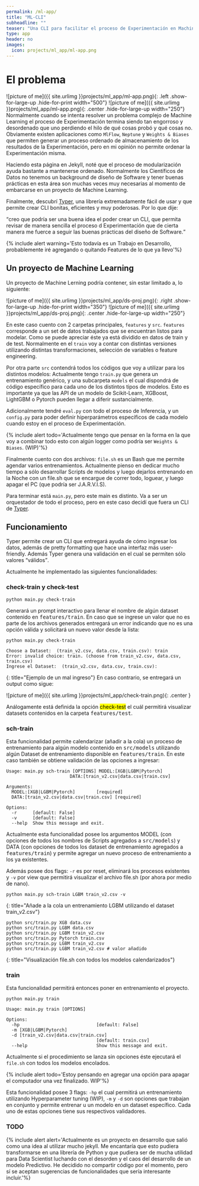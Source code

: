 ```yaml
---
permalink: /ml-app/
title: "ML-CLI"
subheadline: ""
teaser: "Una CLI para facilitar el proceso de Experimentación en Machine Learning"
type: app
header: no
images:
  icon: projects/ml_app/ml-app.png
---
```


# El problema

![picture of me]({{ site.urlimg }}projects/ml_app/ml-app.png){: .left .show-for-large-up .hide-for-print width="500"}
![picture of me]({{ site.urlimg }}projects/ml_app/ml-app.png){: .center .hide-for-large-up width="250"} 
Normalmente cuando se intenta resolver un problema complejo de Machine Learning el proceso de Experimentación termina siendo tan engorroso y desordenado que uno perdiendo el hilo de qué cosas probó y qué cosas no. Obviamente existen aplicaciones como `MlFlow`, `Neptune` y `Weights & Biases` que permiten generar un proceso ordenado de almacenamiento de los resultados de la Experimentación, pero en mi opinión no permite ordenar la Experimentación misma.

Haciendo esta página en Jekyll, noté que el proceso de modularización ayuda bastante a mantenerse ordenado. Normalmente los Científicos de Datos no tenemos un background de diseño de Software y tener buenas prácticas en esta área son muchas veces muy necesarias al momento de embarcarse en un proyecto de Machine Learning.

Finalmente, descubrí [Typer](https://typer.tiangolo.com/), una librería extremadamente fácil de usar y que permite crear CLI bonitas, eficientes y muy poderosas. Por lo que dije: 

<q>creo que podría ser una buena idea el poder crear un CLI, que permita revisar de manera sencilla el proceso d Experimentación que de cierta manera me fuerce a seguir las buenas prácticas del diseño de Software.</q>

{% include alert warning='Esto todavía es un Trabajo en Desarrollo, probablemente iré agregando o quitando Features de lo que ya llevo'%}

## Un proyecto de Machine Learning

Un proyecto de Machine Lerning podría contener, sin estar limitado a, lo siguiente:

![picture of me]({{ site.urlimg }}projects/ml_app/ds-proj.png){: .right .show-for-large-up .hide-for-print width="350"}
![picture of me]({{ site.urlimg }}projects/ml_app/ds-proj.png){: .center .hide-for-large-up width="250"} 

En este caso cuento con 2 carpetas principales, `features` y `src`. `features` corresponde a un set de datos trabajados que se encuentran listos para modelar. Como se puede apreciar éste ya está dividido en datos de train y de test. Normalmente en el `train` voy a contar con distintas versiones utilizando distintas transformaciones, selección de variables o feature engineering.

 Por otra parte `src` contendrá todos los códigos que voy a utilizar para los distintos modelos: Actualmente tengo `train.py` que genera un entrenamiento genérico, y una subcarpeta `models` el cual dispondrá de código específico para cada uno de los distintos tipos de modelos. Esto es importante ya que las API de un modelo de Scikit-Learn, XGBoost, LightGBM o Pytorch pueden llegar a diferir sustancialmente. 
 
 Adicionalmente tendré `eval.py` con todo el proceso de Inferencia, y un `config.py` para poder definir hiperparámetros específicos de cada modelo cuando estoy en el proceso de Experimentación.

{% include alert todo='Actualmente tengo que pensar en la forma en la que voy a combinar todo esto con algún logger como podría ser `Weights & Biases`. (WIP)'%}

Finalmente cuento con dos archivos: `file.sh` es un Bash que me permite agendar varios entrenamientos. Actualmente pienso en dedicar mucho tiempo a sólo desarrollar Scripts de modelos y luego dejarlos entrenando en la Noche con un file.sh que se encargue de correr todo, loguear, y luego apagar el PC (que podría ser J.A.R.V.I.S). 

Para terminar está `main.py`, pero este main es distinto. Va a ser un orquestador de todo el proceso, pero en este caso decidí que fuera un CLI de [Typer](https://typer.tiangolo.com/).

## Funcionamiento

Typer permite crear un CLI que entregará ayuda de cómo ingresar los datos, además de pretty formatting que hace una interfaz más user-friendly. Además Typer genera una validación en el cual se permiten sólo valores <q>válidos</q>.

Actualmente he implementado las siguientes funcionalidades:

### check-train y check-test
```shell
python main.py check-train
```
Generará un prompt interactivo para llenar el nombre de algún dataset contenido en <samp>features/train</samp>. En caso que se ingrese un valor que no es parte de los archivos generados entregará un error indicando que no es una opción válida y solicitará un nuevo valor desde la lista:

```shell
python main.py check-train

Choose a Dataset:  (train_v2.csv, data.csv, train.csv): train
Error: invalid choice: train. (choose from train_v2.csv, data.csv, train.csv)
Ingrese el Dataset:  (train_v2.csv, data.csv, train.csv):
```
{: title="Ejemplo de un mal ingreso"}
 En caso contrario, se entregará un output como sigue:
 
![picture of me]({{ site.urlimg }}projects/ml_app/check-train.png){: .center }

Análogamente está definida la opción <mark>check-test</mark> el cuál permitirá visualizar datasets contenidos en la carpeta <samp>features/test</samp>.

### sch-train

Esta funcionalidad permite calendarizar (añadir a la cola) un proceso de entrenamiento para algún modelo contenido en <samp>src/models</samp> utilizando algún Dataset de entrenamiento disponible en <samp>features/train</samp>. En este caso también se obtiene validación de las opciones a ingresar:

```shell
Usage: main.py sch-train [OPTIONS] MODEL:[XGB|LGBM|Pytorch]
                        DATA:[train_v2.csv|data.csv|train.csv]

Arguments:
  MODEL:[XGB|LGBM|Pytorch]        [required]
  DATA:[train_v2.csv|data.csv|train.csv] [required]

Options:
  -r      [default: False]
  -v      [default: False]
  --help  Show this message and exit.
```

Actualmente esta funcionalidad posee los argumentos MODEL (con opciones de todos los nombres de Scripts agregados a <samp>src/models</samp>) y DATA (con opciones de todos los dataset de entrenamiento agregados a <samp>features/train</samp>) y permite agregar un nuevo proceso de entrenamiento a los ya existentes.

Además posee dos flags: `-r` es por reset, eliminará los procesos existentes y `-v` por view que permitirá visualizar el archivo file.sh (por ahora por medio de nano).

```shell
python main.py sch-train LGBM train_v2.csv -v
```
{: title="Añade a la cola un entrenamiento LGBM utilizando el dataset train_v2.csv"}



```shell
python src/train.py XGB data.csv
python src/train.py LGBM data.csv
python src/train.py LGBM train_v2.csv
python src/train.py Pytorch train.csv
python src/train.py LGBM train_v2.csv
python src/train.py LGBM train_v2.csv # valor añadido
```
{: title="Visualización file.sh con todos los modelos calendarizados"}


### train

Esta funcionalidad permitirá entonces poner en entrenamiento el proyecto.

```shell
python main.py train 
```

```shell
Usage: main.py train [OPTIONS]

Options:
  -hp                             [default: False]
  -m [XGB|LGBM|Pytorch]
  -d [train_v2.csv|data.csv|train.csv]
                                  [default: train.csv]
  --help                          Show this message and exit.
```

Actualmente si el procedimiento se lanza sin opciones éste ejecutará el `file.sh` con todos los modelos encolados. 

{% include alert todo='Estoy pensando en agregar una opción para apagar el computador una vez finalizado. WIP'%}

Esta funcionalidad posee 3 flags: `-hp` el cual permitirá un entrenamiento utilizando Hyperparameter tuning (WIP), `-m` y `-d` son opciones que trabajan en conjunto y permite entrenar u un modelo en un dataset específico. Cada uno de estas opciones tiene sus respectivos validadores.

### TODO

{% include alert alert='Actualmente es un proyecto en desarrollo que salió como una idea al utilizar mucho jekyll. Me encantaría que esto pudiera transformarse en una librería de Python y que pudiera ser de mucha utilidad para Data Scientist luchando con el desorden y el caos del desarrollo de un modelo Predictivo. He decidido no compartir código por el momento, pero sí se aceptan sugerencias de funcionalidades que sería interesante incluir.'%}



















